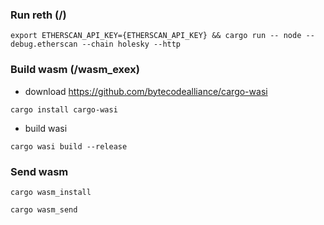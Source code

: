 ### Run reth (/)

```console
export ETHERSCAN_API_KEY={ETHERSCAN_API_KEY} && cargo run -- node --debug.etherscan --chain holesky --http 
```

### Build wasm (/wasm_exex)

- download https://github.com/bytecodealliance/cargo-wasi

```console
cargo install cargo-wasi
```

- build wasi

```console
cargo wasi build --release
```

### Send wasm

```console
cargo wasm_install
```

```console
cargo wasm_send
```
